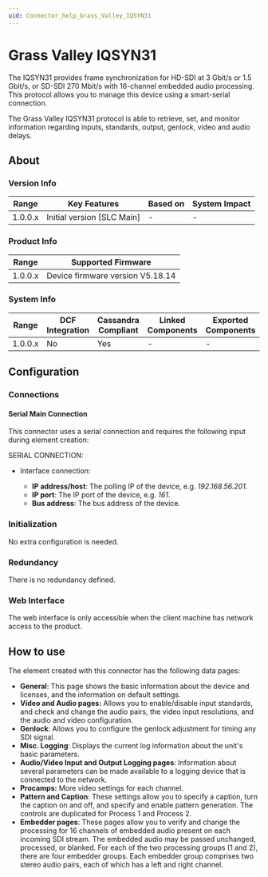 ```yaml
---
uid: Connector_help_Grass_Valley_IQSYN31
---
```


# Grass Valley IQSYN31

The IQSYN31 provides frame synchronization for HD-SDI at 3 Gbit/s or 1.5 Gbit/s, or SD-SDI 270 Mbit/s with 16-channel embedded audio processing. This protocol allows you to manage this device using a smart-serial connection.

The Grass Valley IQSYN31 protocol is able to retrieve, set, and monitor information regarding inputs, standards, output, genlock, video and audio delays.

## About

### Version Info

| **Range** | **Key Features**             | **Based on** | **System Impact** |
|-----------|------------------------------|--------------|-------------------|
| 1.0.0.x   | Initial version \[SLC Main\] | \-           | \-                |

### Product Info

| **Range** | **Supported Firmware**           |
|-----------|----------------------------------|
| 1.0.0.x   | Device firmware version V5.18.14 |

### System Info

| **Range** | **DCF Integration** | **Cassandra Compliant** | **Linked Components** | **Exported Components** |
|-----------|---------------------|-------------------------|-----------------------|-------------------------|
| 1.0.0.x   | No                  | Yes                     | \-                    | \-                      |

## Configuration

### Connections

#### Serial Main Connection

This connector uses a serial connection and requires the following input during element creation:

SERIAL CONNECTION:

- Interface connection:

  - **IP address/host**: The polling IP of the device, e.g. *192.168.56.201*.
  - **IP port**: The IP port of the device, e.g. *161*.
  - **Bus address**: The bus address of the device.

### Initialization

No extra configuration is needed.

### Redundancy

There is no redundancy defined.

### Web Interface

The web interface is only accessible when the client machine has network access to the product.

## How to use

The element created with this connector has the following data pages:

- **General**: This page shows the basic information about the device and licenses, and the information on default settings.
- **Video and Audio pages:** Allows you to enable/disable input standards, and check and change the audio pairs, the video input resolutions, and the audio and video configuration.
- **Genlock**: Allows you to configure the genlock adjustment for timing any SDI signal.
- **Misc. Logging**: Displays the current log information about the unit's basic parameters.
- **Audio/Video Input and Output Logging pages**: Information about several parameters can be made available to a logging device that is connected to the network.
- **Procamps:** More video settings for each channel.
- **Pattern and Caption**: These settings allow you to specify a caption, turn the caption on and off, and specify and enable pattern generation. The controls are duplicated for Process 1 and Process 2.
- **Embedder pages**: These pages allow you to verify and change the processing for 16 channels of embedded audio present on each incoming SDI stream. The embedded audio may be passed unchanged, processed, or blanked. For each of the two processing groups (1 and 2), there are four embedder groups. Each embedder group comprises two stereo audio pairs, each of which has a left and right channel.
